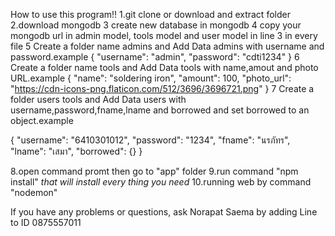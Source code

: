 

How to use this program!!
1.git clone or download and extract folder
2.download mongodb
3 create new database in mongodb
4 copy your mongodb url in admin model, tools model and user model in line 3 in every file
5 Create a folder name admins and Add Data  admins with username and password.example
{
  "username": "admin",
  "password": "cdti1234"
}
6 Create a folder name tools and Add Data tools with name,amout and photo URL.example
{
  "name": "soldering iron",
  "amount": 100,
  "photo_url": "https://cdn-icons-png.flaticon.com/512/3696/3696721.png"
}
7 Create a folder users tools and Add Data users with username,password,fname,lname and borrowed and set borrowed to an object.example

{
  "username": "6410301012",
  "password": "1234",
  "fname": "นรภัทร",
  "lname": "เสมา",
  "borrowed": {}
}

8.open command promt then go to "app" folder
9.run command "npm install" *that will install every thing you need*
10.running web by command "nodemon"

If you have any problems or questions, ask Norapat Saema by adding Line to ID 0875557011